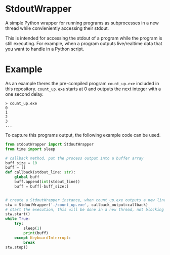 # StdoutWrapper

A simple Python wrapper for running programs as subprocesses in a new thread while convieniently accessing their stdout.

This is intended for accessing the stdout of a program while the program is still executing.
For example, when a program outputs live/realtime data that you want to handle in a Python script.

# Example

As an example theres the pre-compiled program `count_up.exe` included in this repository.
`count_up.exe` starts at 0 and outputs the next integer with a one second delay.

```
> count_up.exe
0
1
2
3
...
```

To capture this programs output, the following example code can be used.

```py
from stdoutWrapper import StdoutWrapper
from time import sleep

# callback method, put the process output into a buffer array
buff_size = 10
buff = []
def callback(stdout_line: str):
    global buff
    buff.append(int(stdout_line))
    buff = buff[-buff_size:]


# create a StdoutWrapper instance, when count_up.exe outputs a new line on stdout, the callback will be called
stw = StdoutWrapper('./count_up.exe', callback_output=callback)
# start the execution, this will be done in a new thread, not blocking the current thread
stw.start()
while True:
    try:
        sleep(1)
        print(buff)
    except KeyboardInterrupt:
        break
stw.stop()
```

